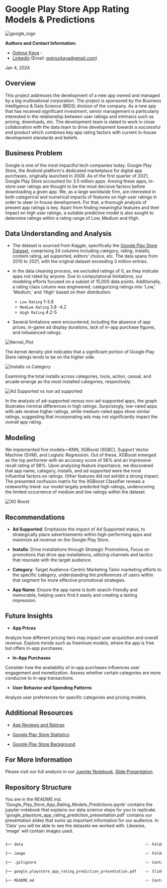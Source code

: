# Google Play Store App Rating Models & Predictions 
![google_logo](image/google-play-badge.png)

**Authors and Contact Information:** 
- [Goknur Kaya](https://github.com/GoknurK) - 
- [Linkedin](https://www.linkedin.com/in/goknurk/) (Email: goknurkaya@gmail.com)

Jan 4, 2024

## Overview
This project addresses the development of a new app owned and managed by a big multinational corporation. The project is sponsored by the Business Intelligence & Data Science (BIDS) division of the company. As a new app that has received significant investment, senior management is particularly interested in the relationship between user ratings and intrinsics such as pricing, downloads, etc. The development team is slated to work in close collaboration with the data team to drive development towards a successful end product which combines key app rating factors with current in-house development standards and beliefs.


## Business Problem

Google is one of the most impactful tech companies today. Google Play Store, the Android platform's dedicated marketplace for digital app purchases, originally launched in 2008. As of the first quarter of 2021, Google Play Store accounted for 3.5 million apps. Among these apps, in-store user ratings are thought to be the most decisive factors before downloading a given app. We, as a large worldwide firm, are interested in both categorical and numerical impacts of features on high user ratings in order to steer in-house development. For that, a thorough  analysis of present app ratings is key. Apart from finding meaningful features and their impact on high user ratings,  a suitable predictive model is also sought to determine  ratings within a rating range of Low, Medium and High.

## Data Understanding and Analysis


- The dataset is sourced from Kaggle, specifically the [Google Play Store Dataset](https://www.kaggle.com/datasets/gauthamp10/google-playstore-apps/data), comprising 24 columns including category, rating, installs, content rating, ad supported, editors' choice, etc. The data spans from 2010 to 2021, with the original dataset exceeding 3 million entries.


- In the data cleaning process, we excluded ratings of 0, as they indicate apps not rated by anyone. Due to computational limitations, our modeling efforts focused on a subset of 15,000 data points. Additionally, a rating class column was engineered, categorizing ratings into 'Low,' 'Medium,' and 'High' based on their distribution: 

     - `Low Rating` 1-3.8 
     - `Medium Rating` 3.8 -4.2
     - `High Rating` 4.2-5

- Several limitations were encountered, including the absence of app prices, in-game ad display durations, lack of in-app purchase figures, and imbalanced ratings.

![Kernel_Plot](image/kernel_plot.png)

The kernel density plot indicates that a significant portion of Google Play Store ratings tends to be on the higher side.

![Installs vs Category](image/top_20_categories_by_total_installs.jpeg)

Examining the total installs across categories, tools, action, casual, and arcade emerge as the most installed categories, respectively.

![Ad Supported vs non ad supported](image/rating_for_ad_vs_non_add.png)


In the analysis of ad-supported versus non-ad-supported apps, the graph illustrates minimal differences in high ratings. Surprisingly, low-rated apps with ads receive higher ratings, while medium-rated apps show similar ratings, suggesting that incorporating ads may not significantly impact the overall app rating.

## Modeling

We implemented five models—KNN, XGBoost (XGBC), Support Vector Machine (SVM), and Logistic Regression. Out of these, XGBoost emerged as the top performer with an accuracy score of 56% and an impressive recall rating of 98%. Upon analyzing feature importance, we discovered that app name, category, installs, and ad supported were the most influential factors on ratings. Other features did not exhibit a strong impact. The presented confusion matrix for the XGBoost Classifier reveals a noteworthy trend: our model largely predicted high ratings, underscoring the limited occurrence of medium and low ratings within the dataset.

![XG Boost](image/xg_boost.png)

## Recommendations

- **Ad Supported**: Emphasize the impact of Ad Supported status, to strategically place advertisements within high-performing apps and maximize ad revenue on the Google Play Store.

- **Installs**: Drive Installations through Strategic Promotions, Focus on promotions that drive app installations, utilizing channels and tactics that resonate with the target audience.

- **Category**: Target Audience-Centric Marketing
Tailor marketing efforts to the specific category, understanding the preferences of users within that segment for more effective promotional strategies.

- **App Name**: Ensure the app name is both search-friendly and memorable, helping users find it easily and creating a lasting impression.


## Future Insights

- **App Prices**

Analyze how different pricing tiers may impact user acquisition and overall revenue. Explore trends such as freemium models, where the app is free but offers in-app purchases.

- **In-App Purchases**

Consider how the availability of in-app purchases influences user engagement and monetization. Assess whether certain categories are more conducive to in-app transactions.

- **User Behavior and Spending Patterns**

Analyze user preferences for specific categories and pricing models. 

## Additional Resources

- [App Reviews and Ratings](https://appradar.com/academy/app-reviews-and-ratings/google-play-ratings-and-reviews)

- [Google Play Store Statistics](https://appinventiv.com/blog/google-play-store-statistics/)

- [Google Play Store Background](https://en.wikipedia.org/wiki/Google_Play#:~:text=Google%20Play%20was%20launched%20on,for%20each%20of%20the%20services.)

## For More Information 

Please visit our full analysis in our [Jupyter Notebook](Google_Play_Store_App_Rating_Models_Predictions.ipynb), [Slide Presentation](Google_Play_Store_App_Rating_Models_Predictions.pdf).

## Repository Structure

You are in the README.md. 'Google_Play_Store_App_Rating_Models_Predictions.ipynb' contains the jupyter notebook that explains our data science steps for you to replicate. 'google_playstore_app_rating_prediction_presentation.pdf' contains our presentation slides that sums up important information for our audience. In 'Data' you will be able to see the datasets we worked with. Likewise, 'image' will contain images used.

```bash

├── data                                                       <- Folder consisting dataset used in this project

├── image                                                      <- Folder consisting images used in this project

├── .gitignore                                                 <- Contains list of files ignored from GitHub

├── google_playstore_app_rating_prediction_presentation.pdf    <- Slide Presentation of the project

├── README.md                                                  <- Contains README file consisting summary of the project
